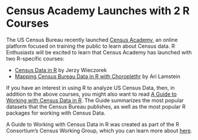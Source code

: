 # Census Academy Launches with 2 R Courses

The US Census Bureau recently launched [Census Academy](https://www.census.gov/academy), an online platform focused on training the public to learn about Census data. R Enthusiasts will be excited to learn that Census Academy has launched with two R-specific courses:

 * [Census Data in R](https://www.census.gov/data/academy/courses/ranking-project.html) by Jerzy Wieczorek
 * [Mapping Census Bureau Data in R with Choroplethr](https://www.census.gov/data/academy/courses/choroplethr.html) by Ari Lamstein

If you have an interest in using R to analyze US Census Data, then, in addition to the above courses, you might also want to read [A Guide to Working with Census Data in R](https://rconsortium.github.io/censusguide/). The Guide summarizes the most popular datasets that the Census Bureau publishes, as well as the most popular R packages for working with Census Data.

A Guide to Working with Census Data in R was created as part of the R Consortium’s Census Working Group, which you can learn more about [here](https://arilamstein.com/blog/2018/07/30/r-consortium-proposal-accepted/). 
